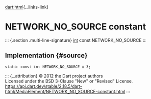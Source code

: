 [dart:html](../../dart-html/dart-html-library){._links-link}

NETWORK\_NO\_SOURCE constant
============================

::: {.section .multi-line-signature}
[int](../../dart-core/int-class) const NETWORK\_NO\_SOURCE
:::

Implementation {#source}
--------------

``` {.language-dart data-language="dart"}
static const int NETWORK_NO_SOURCE = 3;
```

::: {._attribution}
© 2012 the Dart project authors\
Licensed under the BSD 3-Clause \"New\" or \"Revised\" License.\
<https://api.dart.dev/stable/2.18.5/dart-html/MediaElement/NETWORK_NO_SOURCE-constant.html>
:::

